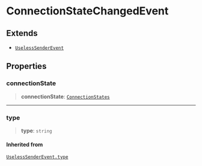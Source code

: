 # ConnectionStateChangedEvent

## Extends

- [`UselessSenderEvent`](reference/interfaces/UselessSenderEvent.md)

## Properties

### connectionState

> **connectionState**: [`ConnectionStates`](reference/enumerations/ConnectionStates.md)

***

### type

> **type**: `string`

#### Inherited from

[`UselessSenderEvent.type`](reference/interfaces/UselessSenderEvent.md#type)
